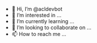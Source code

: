 - 👋 Hi, I’m @acldevbot
- 👀 I’m interested in ...
- 🌱 I’m currently learning ...
- 💞️ I’m looking to collaborate on ...
- 📫 How to reach me ...

<!---
acldevbot/acldevbot is a ✨ special ✨ repository because its `README.md` (this file) appears on your GitHub profile.
You can click the Preview link to take a look at your changes.
--->
